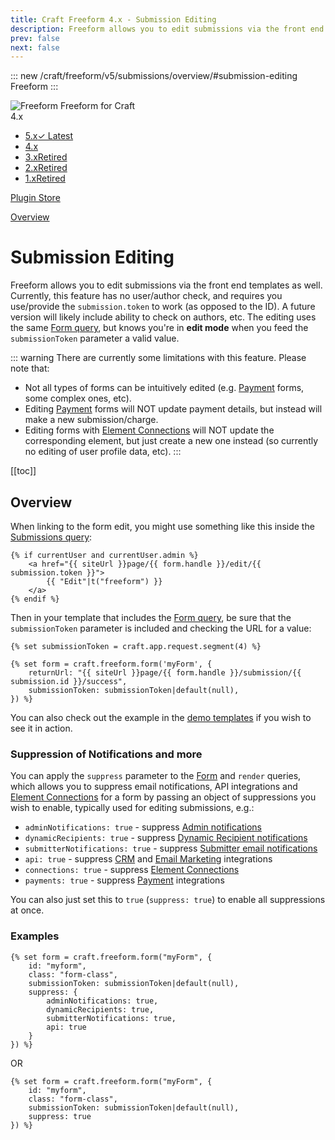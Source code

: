 ```yaml
---
title: Craft Freeform 4.x - Submission Editing
description: Freeform allows you to edit submissions via the front end templates as well.
prev: false
next: false
---
```


<meta property="og:image" content="https://docs.solspace.com/extras/social/craft/freeform/freeform.png" />

::: new /craft/freeform/v5/submissions/overview/#submission-editing
Freeform
:::

<div id="pr-heading">
    <img src="https://docs.solspace.com/extras/icons/products/freeform-icon.png" alt="Freeform" class="pr-image">
    <span class="pr-name">Freeform</span>
    <span class="pr-category">for Craft</span>
    <div class="pr-v-wrapper">
        <div class="pr-v">
            <span class="pr-v-v">4.x</span>
            <span class="pr-v-arrow arrow down"></span>
        </div>
        <ul class="pr-v-list">
            <li><a href="/craft/freeform/v5/">5.x<span class="pr-v-type pr-latest">✓ Latest</span></a></li>
            <li><a href="/craft/freeform/v4/">4.x</a></li>
            <li><a href="/craft/freeform/v3/">3.x<span class="pr-v-type pr-retired">Retired</span></a></li>
            <li><a href="/craft/freeform/v2/">2.x<span class="pr-v-type pr-retired">Retired</span></a></li>
            <li><a href="/craft/freeform/v1/">1.x<span class="pr-v-type pr-retired">Retired</span></a></li>
        </ul>
    </div>
    <div class="pr-buy">
        <a href="https://plugins.craftcms.com/freeform" class="button button-blue"><span class="external-url">Plugin Store</span></a>
    </div>
</div>

<span class="page-section"><a href="/craft/freeform/v4/overview/">Overview</a></span>

# Submission Editing <Badge type="pro" text="Pro" />

Freeform allows you to edit submissions via the front end templates as well. Currently, this feature has no user/author check, and requires you use/provide the `submission.token` to work (as opposed to the ID). <secret>A future version will likely include ability to check on authors, etc.</secret> The editing uses the same [Form query](../templates/queries/form.md), but knows you're in **edit mode** when you feed the `submissionToken` parameter a valid value.

::: warning
There are currently some limitations with this feature. Please note that:
- Not all types of forms can be intuitively edited (e.g. [Payment](../integrations/payments/README.md) forms, some complex ones, etc).
- Editing [Payment](../integrations/payments/README.md) forms will NOT update payment details, but instead will make a new submission/charge.
- Editing forms with [Element Connections](../integrations/elements/README.md) will NOT update the corresponding element, but just create a new one instead (so currently no editing of user profile data, etc).
:::


[[toc]]


## Overview

When linking to the form edit, you might use something like this inside the [Submissions query](../templates/queries/submissions.md):

``` twig
{% if currentUser and currentUser.admin %}
    <a href="{{ siteUrl }}page/{{ form.handle }}/edit/{{ submission.token }}">
        {{ "Edit"|t("freeform") }}
    </a>
{% endif %}
```

Then in your template that includes the [Form query](../templates/queries/form.md), be sure that the `submissionToken` parameter is included and checking the URL for a value:

``` twig{1,5}
{% set submissionToken = craft.app.request.segment(4) %}

{% set form = craft.freeform.form('myForm', {
    returnUrl: "{{ siteUrl }}page/{{ form.handle }}/submission/{{ submission.id }}/success",
    submissionToken: submissionToken|default(null),
}) %}
```

You can also check out the example in the [demo templates](../setup/demo-templates.md) if you wish to see it in action.

### Suppression of Notifications and more

You can apply the `suppress` parameter to the [Form](../templates/queries/form.md) and `render` queries, which allows you to suppress email notifications, API integrations and [Element Connections](../integrations/elements/) for a form by passing an object of suppressions you wish to enable, typically used for editing submissions, e.g.:

* `adminNotifications: true` - suppress [Admin notifications](../overview/email-notifications.md#admin-notifications)
* `dynamicRecipients: true` - suppress [Dynamic Recipient notifications](../overview/email-notifications.md#dynamic-recipients)
* `submitterNotifications: true` - suppress [Submitter email notifications](../overview/email-notifications.md#user-submitter-notifications)
* `api: true` - suppress [CRM](../integrations/crm/README.md) and [Email Marketing](../integrations/email-marketing/README.md) integrations
* `connections: true` - suppress [Element Connections](../integrations/elements/README.md)
* `payments: true` - suppress [Payment](../integrations/payments/README.md) integrations

You can also just set this to `true` (`suppress: true`) to enable all suppressions at once.

### Examples

``` twig {5-10}
{% set form = craft.freeform.form("myForm", {
	id: "myform",
	class: "form-class",
    submissionToken: submissionToken|default(null),
    suppress: {
        adminNotifications: true,
        dynamicRecipients: true,
        submitterNotifications: true,
        api: true
    }
}) %}
```

OR

``` twig {5}
{% set form = craft.freeform.form("myForm", {
	id: "myform",
	class: "form-class",
    submissionToken: submissionToken|default(null),
    suppress: true
}) %}
```